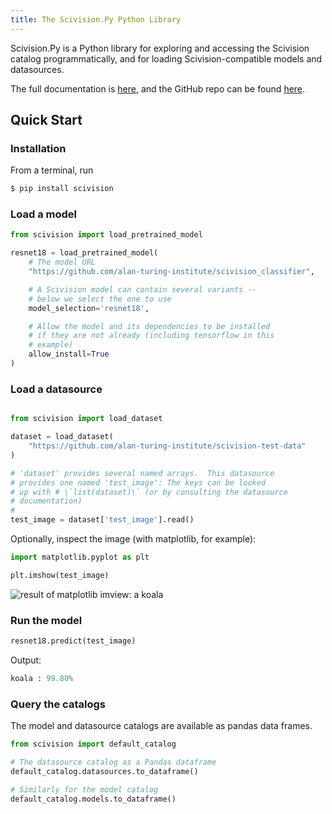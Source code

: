```yaml
---
title: The Scivision.Py Python Library
---
```


Scivision.Py is a Python library for exploring and accessing the Scivision catalog programmatically, and for loading Scivision-compatible models and datasources.

The full documentation is [here](https://scivision.readthedocs.io/en/latest/), and the GitHub repo can be found [here](https://github.com/alan-turing-institute/scivision).

## Quick Start

### Installation

From a terminal, run

```bash
$ pip install scivision
```

### Load a model

```python
from scivision import load_pretrained_model

resnet18 = load_pretrained_model(
    # The model URL
    "https://github.com/alan-turing-institute/scivision_classifier",

    # A Scivision model can contain several variants --
    # below we select the one to use
    model_selection='resnet18',

    # Allow the model and its dependencies to be installed
    # if they are not already (including tensorflow in this
    # example)
    allow_install=True
)
```

### Load a datasource

```python

from scivision import load_dataset

dataset = load_dataset(
    "https://github.com/alan-turing-institute/scivision-test-data"
)

# 'dataset' provides several named arrays.  This datasource
# provides one named 'test_image': The keys can be looked
# up with # \`list(dataset)\` (or by consulting the datasource
# documentation)
#
test_image = dataset['test_image'].read()

```

Optionally, inspect the image (with matplotlib, for example):

```python
import matplotlib.pyplot as plt

plt.imshow(test_image)
```

![result of matplotlib imview: a koala](/koala-imview.webp)

### Run the model

```python
resnet18.predict(test_image)
```

Output:

```python
koala : 99.80%
```

### Query the catalogs

The model and datasource catalogs are available as pandas data frames.

```python
from scivision import default_catalog

# The datasource catalog as a Pandas dataframe
default_catalog.datasources.to_dataframe()

# Similarly for the model catalog
default_catalog.models.to_dataframe()
```
